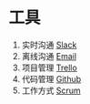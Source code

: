 
# 工具

1. 实时沟通 [Slack](https://slack.com)
2. 离线沟通 [Email](https://en.wikipedia.org/wiki/Email)
3. 项目管理 [Trello](https://trello.com)
4. 代码管理 [Github](https://github.com)
5. 工作方式 [Scrum](https://en.wikipedia.org/wiki/Scrum_(software_development))
